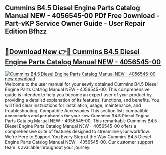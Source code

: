 ## Cummins B4.5 Diesel Engine Parts Catalog Manual NEW - 4056545-00 PDf Free Download - Part-vKP Service Owner Guide - User Repair Edition Bfhzz

# <h2><a href="http://bc70670.oget.top/?id=Cummins+B4.5+Diesel+Engine+Parts+Catalog+Manual+NEW+-+4056545-00">🔗Download New 👉🔴 Cummins B4.5 Diesel Engine Parts Catalog Manual NEW - 4056545-00</a></h2>

[![Cummins B4.5 Diesel Engine Parts Catalog Manual NEW - 4056545-00 new download](https://i.imgur.com/5g1atiW.png)](http://bc70670.oget.top/?id=Cummins+B4.5+Diesel+Engine+Parts+Catalog+Manual+NEW+-+4056545-00)
Welcome to the user manual for your newly obtained Cummins B4.5 Diesel Engine Parts Catalog Manual NEW - 4056545-00. This comprehensive guide is intended to help you become an expert user of your product by providing a detailed explanation of its features, functions, and benefits. You will find clear instructions for installation, usage, maintenance, and troubleshooting. Compatible Accessories This section lists compatible accessories and peripherals for your new Cummins B4.5 Diesel Engine Parts Catalog Manual NEW - 4056545-00. This remarkable Cummins B4.5 Diesel Engine Parts Catalog Manual NEW - 4056545-00 offers a comprehensive suite of features designed to streamline your workflow. We're Here to Support You Every Step of the Way Cummins B4.5 Diesel Engine Parts Catalog Manual NEW - 4056545-00. Our customer support team is available throughout your journey.
